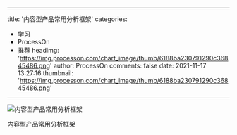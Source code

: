 
---
title: '内容型产品常用分析框架'
categories: 
 - 学习
 - ProcessOn
 - 推荐
headimg: 'https://img.processon.com/chart_image/thumb/6188ba230791290c36845486.png'
author: ProcessOn
comments: false
date: 2021-11-17 13:27:16
thumbnail: 'https://img.processon.com/chart_image/thumb/6188ba230791290c36845486.png'
---

<div>   
<img class="thumb" alt="内容型产品常用分析框架" src="https://img.processon.com/chart_image/thumb/6188ba230791290c36845486.png" referrerpolicy="no-referrer">
<p>内容型产品常用分析框架</p>  
</div>
            